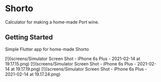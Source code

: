 # Shorto

Calculator for making a home-made Port wine.

## Getting Started
Simple Flutter app for home-made Shorto

[!](screens/Simulator Screen Shot - iPhone 6s Plus - 2021-02-14 at 19.17.15.png) [!](screens/Simulator Screen Shot - iPhone 6s Plus - 2021-02-14 at 19.17.19.png) [!](screens/Simulator Screen Shot - iPhone 6s Plus - 2021-02-14 at 19.17.24.png)


